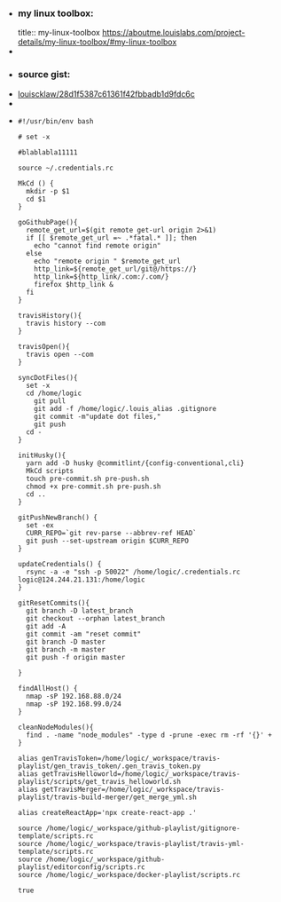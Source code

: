 - ### my linux toolbox:
  title:: my-linux-toolbox
  https://aboutme.louislabs.com/project-details/my-linux-toolbox/#my-linux-toolbox
-
- ### source gist:
- [louiscklaw/28d1f5387c61361f42fbbadb1d9fdc6c](https://gist.github.com/louiscklaw/28d1f5387c61361f42fbbadb1d9fdc6c)
-
- ```
  #!/usr/bin/env bash
  
  # set -x
  
  #blablabla11111
  
  source ~/.credentials.rc
  
  MkCd () {
    mkdir -p $1
    cd $1
  }
  
  goGithubPage(){
    remote_get_url=$(git remote get-url origin 2>&1)
    if [[ $remote_get_url =~ .*fatal.* ]]; then
      echo "cannot find remote origin"
    else
      echo "remote origin " $remote_get_url
      http_link=${remote_get_url/git@/https://}
      http_link=${http_link/.com:/.com/}
      firefox $http_link &
    fi
  }
  
  travisHistory(){
    travis history --com
  }
  
  travisOpen(){
    travis open --com
  }
  
  syncDotFiles(){
    set -x
    cd /home/logic
      git pull
      git add -f /home/logic/.louis_alias .gitignore
      git commit -m"update dot files,"
      git push
    cd -
  }
  
  initHusky(){
    yarn add -D husky @commitlint/{config-conventional,cli}
    MkCd scripts
    touch pre-commit.sh pre-push.sh
    chmod +x pre-commit.sh pre-push.sh
    cd ..
  }
  
  gitPushNewBranch() {
    set -ex
    CURR_REPO=`git rev-parse --abbrev-ref HEAD`
    git push --set-upstream origin $CURR_REPO
  }
  
  updateCredentials() {
    rsync -a -e "ssh -p 50022" /home/logic/.credentials.rc logic@124.244.21.131:/home/logic
  }
  
  gitResetCommits(){
    git branch -D latest_branch
    git checkout --orphan latest_branch
    git add -A
    git commit -am "reset commit"
    git branch -D master
    git branch -m master
    git push -f origin master
  
  }
  
  findAllHost() {
    nmap -sP 192.168.88.0/24
    nmap -sP 192.168.99.0/24
  }
  
  cleanNodeModules(){
    find . -name "node_modules" -type d -prune -exec rm -rf '{}' +
  }
  
  alias genTravisToken=/home/logic/_workspace/travis-playlist/gen_travis_token/.gen_travis_token.py
  alias getTravisHelloworld=/home/logic/_workspace/travis-playlist/scripts/get_travis_helloworld.sh
  alias getTravisMerger=/home/logic/_workspace/travis-playlist/travis-build-merger/get_merge_yml.sh
  
  alias createReactApp='npx create-react-app .'
  
  source /home/logic/_workspace/github-playlist/gitignore-template/scripts.rc
  source /home/logic/_workspace/travis-playlist/travis-yml-template/scripts.rc
  source /home/logic/_workspace/github-playlist/editorconfig/scripts.rc
  source /home/logic/_workspace/docker-playlist/scripts.rc
  
  true
  ```